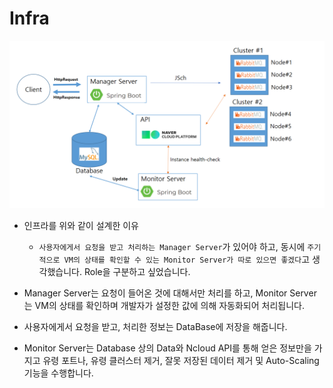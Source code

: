 # Infra

![infra](../images/infra.PNG)



* 인프라를 위와 같이 설계한 이유

  * `사용자에게서 요청을 받고 처리하는 Manager Server`가 있어야 하고, 동시에 `주기적으로 VM의 상태를 확인할 수 있는 Monitor Server가 따로 있으면 좋겠다`고 생각했습니다. Role을 구분하고 싶었습니다.

  

* Manager Server는 요청이 들어온 것에 대해서만 처리를 하고, Monitor Server는 VM의 상태를 확인하며 개발자가 설정한 값에 의해 자동화되어 처리됩니다.



* 사용자에게서 요청을 받고, 처리한 정보는 DataBase에 저장을 해줍니다.



* Monitor Server는 Database 상의 Data와 Ncloud API를 통해 얻은 정보만을 가지고 유령 포트나, 유령 클러스터 제거, 잘못 저장된 데이터 제거 및 Auto-Scaling 기능을 수행합니다. 